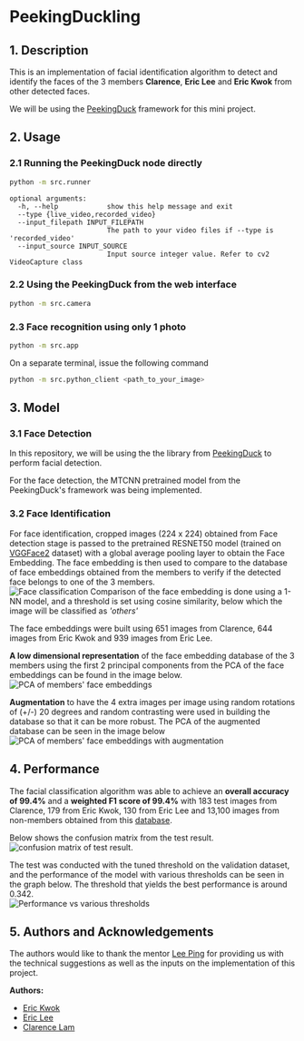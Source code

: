 # PeekingDuckling
## 1. Description
This is an implementation of facial identification algorithm to detect and identify the faces of the 3 members **Clarence**, **Eric Lee** and **Eric Kwok** from other detected faces.

We will be using the [PeekingDuck](https://github.com/aimakerspace/PeekingDuck) framework for this mini project.

## 2. Usage
### 2.1 Running the PeekingDuck node directly
```bash
python -m src.runner
```
```
optional arguments:
  -h, --help            show this help message and exit
  --type {live_video,recorded_video}
  --input_filepath INPUT_FILEPATH
                        The path to your video files if --type is 'recorded_video'
  --input_source INPUT_SOURCE
                        Input source integer value. Refer to cv2 VideoCapture class
```
### 2.2 Using the PeekingDuck from the web interface
```bash
python -m src.camera
```

### 2.3 Face recognition using only 1 photo
```bash
python -m src.app
```
On a separate terminal, issue the following command
```bash
python -m src.python_client <path_to_your_image>
```
## 3. Model 

### 3.1 Face Detection
In this repository, we will be using the the library from [PeekingDuck](https://github.com/aimakerspace/PeekingDuck) to perform facial detection. 

For the face detection, the MTCNN pretrained model from the PeekingDuck's framework was being implemented.

### 3.2 Face Identification
For face identification, cropped images (224 x 224) obtained from Face detection stage is passed to the pretrained RESNET50 model (trained on [VGGFace2](https://arxiv.org/abs/1710.08092) dataset) with a global average pooling layer to obtain the Face Embedding. The face embedding is then used to compare to the database of face embeddings obtained from the members to verify if the detected face belongs to one of the 3 members.<br>
![Face classification](images/face_classification.png)
Comparison of the face embedding is done using a 1-NN model, and a threshold is set using cosine similarity, below which the image will be classified as _'others'_

The face embeddings were built using 651 images from Clarence, 644 images from Eric Kwok and 939 images from Eric Lee.

**A low dimensional representation** of the face embedding database of the 3 members using the first 2 principal components from the PCA of the face embeddings can be found in the image below. <br>
![PCA of members' face embeddings](images/embedding_clusters.png)

**Augmentation** to have the 4 extra images per image using random rotations of (+/-) 20 degrees and random contrasting were used in building the database so that it can be more robust. The PCA of the augmented database can be seen in the image below <br>
![PCA of members' face embeddings with augmentation](images/embedding_clusters_with_augment.png)

## 4. Performance 
The facial classification algorithm was able to achieve an **overall accuracy of 99.4%** and a **weighted F1 score of 99.4%** with 183 test images from Clarence, 179 from Eric Kwok, 130 from Eric Lee and 13,100 images from non-members obtained from this [database](http://vis-www.cs.umass.edu/lfw/#download). 

Below shows the confusion matrix from the test result. <br>
 ![confusion matrix of test result](./images/test_cm.png).

The test was conducted with the tuned threshold on the validation dataset, and the performance of the model with various thresholds can be seen in the graph below. The threshold that yields the best performance is around 0.342. <br>
![Performance vs various thresholds](./images/performance_vs_thresholds.png)

## 5. Authors and Acknowledgements
The authors would like to thank the mentor [Lee Ping](https://gitlab.aisingapore.net/ngleeping) for providing us with the technical suggestions as well as the inputs on the implementation of this project.

**Authors:**
* [Eric Kwok](https://gitlab.aisingapore.net/ngai_tung_kwok)
* [Eric Lee](https://gitlab.aisingapore.net/hong_yeow_lee)
* [Clarence Lam](https://gitlab.aisingapore.net/clarence_lam_wz)





